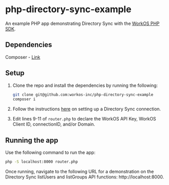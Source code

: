 # php-directory-sync-example

An example PHP app demonstrating Directory Sync with the [WorkOS PHP SDK](https://github.com/workos-inc/workos-php).

## Dependencies

Composer - [Link](https://getcomposer.org/)

## Setup

1. Clone the repo and install the dependencies by running the following:

   ```bash
   git clone git@github.com:workos-inc/php-directory-sync-example
   composer i
   ```

1. Follow the instructions [here](https://workos.com/docs/directory-sync/guide) on setting up a Directory Sync connection.

1. Edit lines 9-11 of `router.php` to declare the WorkOS API Key, WorkOS Client ID, connectionID, and/or Domain.

## Running the app

Use the following command to run the app:

```bash
php -S localhost:8000 router.php
```

Once running, navigate to the following URL for a demonstration on the Directory Sync listUsers and listGroups API functions: http://localhost:8000.
